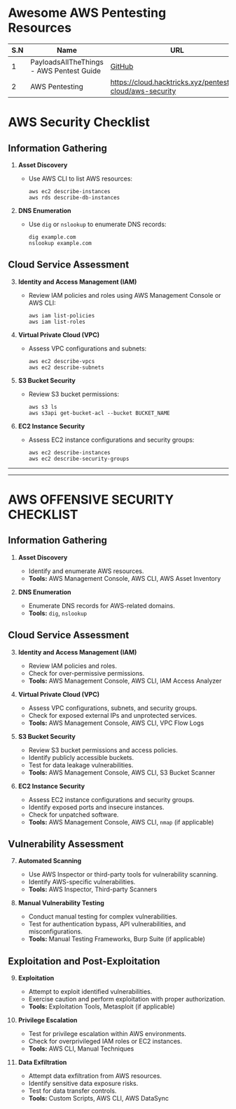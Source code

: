 

# Awesome AWS Pentesting Resources


| S.N | Name                                     | URL                                                                                                                                  |
| --- | ---------------------------------------- | ------------------------------------------------------------------------------------------------------------------------------------ |
| 1   | PayloadsAllTheThings - AWS Pentest Guide | [GitHub](https://github.com/swisskyrepo/PayloadsAllTheThings/blob/master/Methodology%20and%20Resources/Cloud%20-%20AWS%20Pentest.md) |
| 2   | AWS Pentesting                           | https://cloud.hacktricks.xyz/pentesting-cloud/aws-security                                                                           |
 



# AWS Security Checklist

## Information Gathering

1. **Asset Discovery**
   - Use AWS CLI to list AWS resources:
     ```
     aws ec2 describe-instances
     aws rds describe-db-instances
     ```

2. **DNS Enumeration**
   - Use `dig` or `nslookup` to enumerate DNS records:
     ```
     dig example.com
     nslookup example.com
     ```

## Cloud Service Assessment

3. **Identity and Access Management (IAM)**
   - Review IAM policies and roles using AWS Management Console or AWS CLI:
     ```
     aws iam list-policies
     aws iam list-roles
     ```

4. **Virtual Private Cloud (VPC)**
   - Assess VPC configurations and subnets:
     ```
     aws ec2 describe-vpcs
     aws ec2 describe-subnets
     ```

5. **S3 Bucket Security**
   - Review S3 bucket permissions:
     ```
     aws s3 ls
     aws s3api get-bucket-acl --bucket BUCKET_NAME
     ```

6. **EC2 Instance Security**
   - Assess EC2 instance configurations and security groups:
     ```
     aws ec2 describe-instances
     aws ec2 describe-security-groups
     ```

---
---

# AWS OFFENSIVE SECURITY CHECKLIST

## Information Gathering

1. **Asset Discovery**
   - Identify and enumerate AWS resources.
   - **Tools:** AWS Management Console, AWS CLI, AWS Asset Inventory

2. **DNS Enumeration**
   - Enumerate DNS records for AWS-related domains.
   - **Tools:** `dig`, `nslookup`

## Cloud Service Assessment

3. **Identity and Access Management (IAM)**
   - Review IAM policies and roles.
   - Check for over-permissive permissions.
   - **Tools:** AWS Management Console, AWS CLI, IAM Access Analyzer

4. **Virtual Private Cloud (VPC)**
   - Assess VPC configurations, subnets, and security groups.
   - Check for exposed external IPs and unprotected services.
   - **Tools:** AWS Management Console, AWS CLI, VPC Flow Logs

5. **S3 Bucket Security**
   - Review S3 bucket permissions and access policies.
   - Identify publicly accessible buckets.
   - Test for data leakage vulnerabilities.
   - **Tools:** AWS Management Console, AWS CLI, S3 Bucket Scanner

6. **EC2 Instance Security**
   - Assess EC2 instance configurations and security groups.
   - Identify exposed ports and insecure instances.
   - Check for unpatched software.
   - **Tools:** AWS Management Console, AWS CLI, `nmap` (if applicable)

## Vulnerability Assessment

7. **Automated Scanning**
   - Use AWS Inspector or third-party tools for vulnerability scanning.
   - Identify AWS-specific vulnerabilities.
   - **Tools:** AWS Inspector, Third-party Scanners

8. **Manual Vulnerability Testing**
   - Conduct manual testing for complex vulnerabilities.
   - Test for authentication bypass, API vulnerabilities, and misconfigurations.
   - **Tools:** Manual Testing Frameworks, Burp Suite (if applicable)

## Exploitation and Post-Exploitation

9. **Exploitation**
   - Attempt to exploit identified vulnerabilities.
   - Exercise caution and perform exploitation with proper authorization.
   - **Tools:** Exploitation Tools, Metasploit (if applicable)

10. **Privilege Escalation**
    - Test for privilege escalation within AWS environments.
    - Check for overprivileged IAM roles or EC2 instances.
    - **Tools:** AWS CLI, Manual Techniques

11. **Data Exfiltration**
    - Attempt data exfiltration from AWS resources.
    - Identify sensitive data exposure risks.
    - Test for data transfer controls.
    - **Tools:** Custom Scripts, AWS CLI, AWS DataSync
